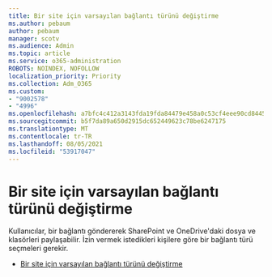```yaml
---
title: Bir site için varsayılan bağlantı türünü değiştirme
ms.author: pebaum
author: pebaum
manager: scotv
ms.audience: Admin
ms.topic: article
ms.service: o365-administration
ROBOTS: NOINDEX, NOFOLLOW
localization_priority: Priority
ms.collection: Adm_O365
ms.custom:
- "9002578"
- "4996"
ms.openlocfilehash: a7bfc4c412a3143fda19fda84479e458a0c53cf4eee90cd84456e83eed860dd2
ms.sourcegitcommit: b5f7da89a650d2915dc652449623c78be6247175
ms.translationtype: MT
ms.contentlocale: tr-TR
ms.lasthandoff: 08/05/2021
ms.locfileid: "53917047"
---
```

# <a name="change-the-default-link-type-for-a-site"></a>Bir site için varsayılan bağlantı türünü değiştirme

Kullanıcılar, bir bağlantı göndererek SharePoint ve OneDrive'daki dosya ve klasörleri paylaşabilir. İzin vermek istedikleri kişilere göre bir bağlantı türü seçmeleri gerekir.

- [Bir site için varsayılan bağlantı türünü değiştirme](https://docs.microsoft.com/sharepoint/change-default-sharing-link)
